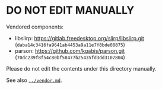 # DO NOT EDIT MANUALLY

Vendored components:
* libslirp: https://gitlab.freedesktop.org/slirp/libslirp.git (`daba14c3416fa9641ab4453a9a11e7f8bde08875`)
* parson: https://github.com/kgabis/parson.git (`70dc239f8f54c80bf58477b25435fd3dd3102804`)

Please do not edit the contents under this directory manually.

See also [`../vendor.md`](../vendor.md).
